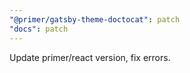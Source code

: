 ```yaml
---
"@primer/gatsby-theme-doctocat": patch
"docs": patch
---
```


Update primer/react version, fix errors.
